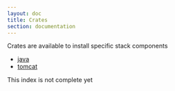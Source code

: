 ```yaml
---
layout: doc
title: Crates
section: documentation
---
```


Crates are available to install specific stack components

- [java](/doc/crates/java)
- [tomcat](/doc/crates/tomcat)

This index is not complete yet
